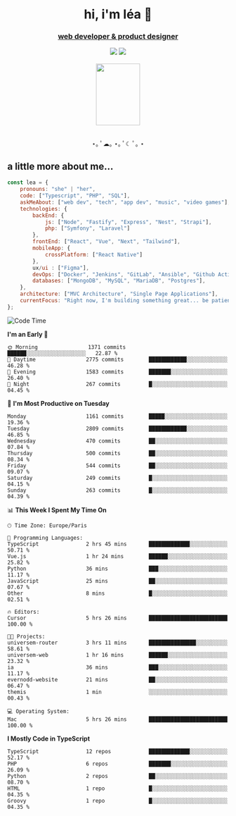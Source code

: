 <h1 align="center">hi, i'm léa 🌙</h1>
<h3 align="center"><ins>web developer & product designer</ins></h3>  
<div align="center">
  <a href="https://www.linkedin.com/in/lea-reiter22/"><img src="https://img.shields.io/badge/LinkedIn-0077B5?style=for-the-badge&logo=linkedin&logoColor=white"/></a>
  <a href="mailto:lea.reiter@outlook.fr"><img src="https://img.shields.io/badge/Contact-2A2A2A?style=for-the-badge&logo=minutemailer&logoColor=white"/></a>
</div>
<br>
  <div align="center">  <img src="https://github.com/xmnchild/xmnchild/blob/main/1702415560_StardewValleyHappyGreyCat.png" height="140" width="100"/>
</div>
<br>
  <p align="center">
                 ⋆｡ ﾟ☁︎｡ ⋆｡ ﾟ☾ ﾟ｡ ⋆
  </p>
  <h2>a little more about me...</h2>
  
```js
const lea = {
    pronouns: "she" | "her",
    code: ["Typescript", "PHP", "SQL"],
    askMeAbout: ["web dev", "tech", "app dev", "music", "video games"],
    technologies: {
        backEnd: {
            js: ["Node", "Fastify", "Express", "Nest", "Strapi"],
            php: ["Symfony", "Laravel"]
        },
        frontEnd: ["React", "Vue", "Next", "Tailwind"],
        mobileApp: {
            crossPlatform: ["React Native"]
        },
        ux/ui : ["Figma"],
        devOps: ["Docker", "Jenkins", "GitLab", "Ansible", "Github Actions"],
        databases: ["MongoDB", "MySQL", "MariaDB", "Postgres"],
    },
    architecture: ["MVC Architecture", "Single Page Applications"],
    currentFocus: "Right now, I'm building something great... be patient.",
};
```
<!--START_SECTION:waka-->
![Code Time](http://img.shields.io/badge/Code%20Time-422%20hrs%2043%20mins-blue)

**I'm an Early 🐤** 

```text
🌞 Morning                1371 commits        ██████░░░░░░░░░░░░░░░░░░░   22.87 % 
🌆 Daytime                2775 commits        ████████████░░░░░░░░░░░░░   46.28 % 
🌃 Evening                1583 commits        ███████░░░░░░░░░░░░░░░░░░   26.40 % 
🌙 Night                  267 commits         █░░░░░░░░░░░░░░░░░░░░░░░░   04.45 % 
```
📅 **I'm Most Productive on Tuesday** 

```text
Monday                   1161 commits        █████░░░░░░░░░░░░░░░░░░░░   19.36 % 
Tuesday                  2809 commits        ████████████░░░░░░░░░░░░░   46.85 % 
Wednesday                470 commits         ██░░░░░░░░░░░░░░░░░░░░░░░   07.84 % 
Thursday                 500 commits         ██░░░░░░░░░░░░░░░░░░░░░░░   08.34 % 
Friday                   544 commits         ██░░░░░░░░░░░░░░░░░░░░░░░   09.07 % 
Saturday                 249 commits         █░░░░░░░░░░░░░░░░░░░░░░░░   04.15 % 
Sunday                   263 commits         █░░░░░░░░░░░░░░░░░░░░░░░░   04.39 % 
```


📊 **This Week I Spent My Time On** 

```text
🕑︎ Time Zone: Europe/Paris

💬 Programming Languages: 
TypeScript               2 hrs 45 mins       █████████████░░░░░░░░░░░░   50.71 % 
Vue.js                   1 hr 24 mins        ██████░░░░░░░░░░░░░░░░░░░   25.82 % 
Python                   36 mins             ███░░░░░░░░░░░░░░░░░░░░░░   11.17 % 
JavaScript               25 mins             ██░░░░░░░░░░░░░░░░░░░░░░░   07.67 % 
Other                    8 mins              █░░░░░░░░░░░░░░░░░░░░░░░░   02.51 % 

🔥 Editors: 
Cursor                   5 hrs 26 mins       █████████████████████████   100.00 % 

🐱‍💻 Projects: 
universem-router         3 hrs 11 mins       ███████████████░░░░░░░░░░   58.61 % 
universem-web            1 hr 16 mins        ██████░░░░░░░░░░░░░░░░░░░   23.32 % 
ia                       36 mins             ███░░░░░░░░░░░░░░░░░░░░░░   11.17 % 
evernodd-website         21 mins             ██░░░░░░░░░░░░░░░░░░░░░░░   06.47 % 
themis                   1 min               ░░░░░░░░░░░░░░░░░░░░░░░░░   00.43 % 

💻 Operating System: 
Mac                      5 hrs 26 mins       █████████████████████████   100.00 % 
```

**I Mostly Code in TypeScript** 

```text
TypeScript               12 repos            █████████████░░░░░░░░░░░░   52.17 % 
PHP                      6 repos             ███████░░░░░░░░░░░░░░░░░░   26.09 % 
Python                   2 repos             ██░░░░░░░░░░░░░░░░░░░░░░░   08.70 % 
HTML                     1 repo              █░░░░░░░░░░░░░░░░░░░░░░░░   04.35 % 
Groovy                   1 repo              █░░░░░░░░░░░░░░░░░░░░░░░░   04.35 % 
```




<!--END_SECTION:waka-->
